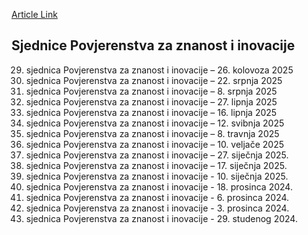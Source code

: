 [Article Link](https://www.fhs.hr/znanost/povjerenstvo_za_znanost_i_inovacije/sjednice_u_najavi)

## Sjednice Povjerenstva za znanost i inovacije
29. sjednica Povjerenstva za znanost i inovacije – 26. kolovoza 2025
28. sjednica Povjerenstva za znanost i inovacije – 22. srpnja 2025
27. sjednica Povjerenstva za znanost i inovacije – 8. srpnja 2025
26. sjednica Povjerenstva za znanost i inovacije – 27. lipnja 2025
25. sjednica Povjerenstva za znanost i inovacije – 16. lipnja 2025
24. sjednica Povjerenstva za znanost i inovacije – 12. svibnja 2025
23. sjednica Povjerenstva za znanost i inovacije – 8. travnja 2025
22. sjednica Povjerenstva za znanost i inovacije – 10. veljače 2025
21. sjednica Povjerenstva za znanost i inovacije – 27. siječnja 2025.
20. sjednica Povjerenstva za znanost i inovacije – 17. siječnja 2025.
19. sjednica Povjerenstva za znanost i inovacije - 10. siječnja 2025.
18. sjednica Povjerenstva za znanost i inovacije - 18. prosinca 2024.
17. sjednica Povjerenstva za znanost i inovacije - 6. prosinca 2024.
16. sjednica Povjerenstva za znanost i inovacije - 3. prosinca 2024.
15. sjednica Povjerenstva za znanost i inovacije - 29. studenog 2024.
  

